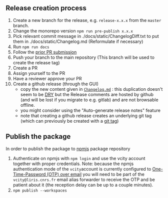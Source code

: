 ## Release creation process

1. Create a new branch for the release, e.g. `release-x.x.x` from the `master` branch.
2. Change the monorepo version `npm run pre-publish x.x.x`
3. Pick relevant commit message in ./docs/static/ChangelogDiff.txt to put them in ./docs/static/Changelog.md (Reformulate if necessary)
4. Run `npm run docs`
5. Follow the [prior PR submission](./Contributing.md#prior-to-pr-submission)
6. Push your branch to the main repository (This branch will be used to create the release tag)
7. Create a PR
8. Assign yourself to the PR
9. Have a reviewer approve your PR
10. Create a github release (through the GUI)
    - copy the new content given in [`Changelog.md`](https://github.com/VCityTeam/UD-Viz/blob/master/docs/static/Changelog.md) : this duplication doesn't seem to be [DRY](https://en.wikipedia.org/wiki/Don%27t_repeat_yourself) but the Release comments are hosted by github (and will be lost if you migrate to e.g. gitlab) and are not browsable offline.
    - you might consider using the "Auto-generate release notes" feature
    - note that creating a github release creates an underlying git tag (which can previously be created with a [git tag](https://stackoverflow.com/questions/38675829/how-to-create-releases-for-public-or-private-repository-in-github))

## Publish the package

In order to publish the package to [npmjs](https://www.npmjs.com/) package repository

1. Authenticate on npmjs with `npm login` and use the vcity account together with proper credentials.
   Note: because the npmjs authentication mode of the `vcity`account is currently configured to [One-Time-Password (OTP) over email](https://docs.npmjs.com/receiving-a-one-time-password-over-email) you will need to be part of the `vcity@liris.cnrs.fr` email alias forwarder to receive the OTP and be patient about it (the reception delay can be up to a couple minutes).
1. `npm publish --workspaces`
